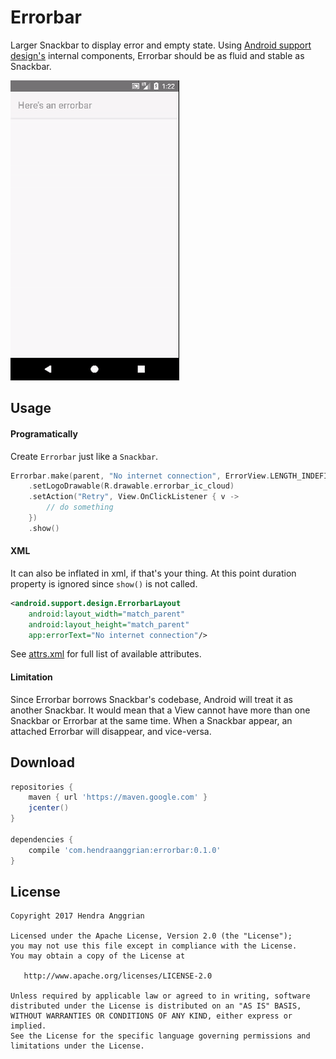 Errorbar
========
Larger Snackbar to display error and empty state.
Using [Android support design's][design] internal components, Errorbar should be as fluid and stable as Snackbar.

![demo][demo]

Usage
-----
#### Programatically
Create `Errorbar` just like a `Snackbar`.
```kotlin
Errorbar.make(parent, "No internet connection", ErrorView.LENGTH_INDEFINITE)
    .setLogoDrawable(R.drawable.errorbar_ic_cloud)
    .setAction("Retry", View.OnClickListener { v -> 
        // do something
    })
    .show()
```

#### XML
It can also be inflated in xml, if that's your thing.
At this point duration property is ignored since `show()` is not called.
```xml
<android.support.design.ErrorbarLayout
    android:layout_width="match_parent"
    android:layout_height="match_parent"
    app:errorText="No internet connection"/>
```

See [attrs.xml][attrs] for full list of available attributes.

#### Limitation
Since Errorbar borrows Snackbar's codebase, Android will treat it as another Snackbar.
It would mean that a View cannot have more than one Snackbar or Errorbar at the same time.
When a Snackbar appear, an attached Errorbar will disappear, and vice-versa.

Download
--------
```gradle
repositories {
    maven { url 'https://maven.google.com' }
    jcenter()
}

dependencies {
    compile 'com.hendraanggrian:errorbar:0.1.0'
}
```

License
-------
    Copyright 2017 Hendra Anggrian

    Licensed under the Apache License, Version 2.0 (the "License");
    you may not use this file except in compliance with the License.
    You may obtain a copy of the License at

       http://www.apache.org/licenses/LICENSE-2.0

    Unless required by applicable law or agreed to in writing, software
    distributed under the License is distributed on an "AS IS" BASIS,
    WITHOUT WARRANTIES OR CONDITIONS OF ANY KIND, either express or implied.
    See the License for the specific language governing permissions and
    limitations under the License.
 
[design]: https://github.com/android/platform_frameworks_support/tree/master/design
[attrs]: https://github.com/HendraAnggrian/errorbar/blob/master/errorbar/res/values/attrs.xml
[demo]: /art/demo.gif